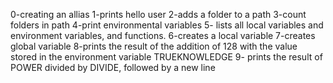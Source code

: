 0-creating an allias
1-prints hello user
2-adds a folder to a path
3-count folders in path
4-print environmental variables
5- lists all local variables and environment variables, and functions.
6-creates a local variable
7-creates global variable
8-prints the result of the addition of 128 with the value stored in the environment variable TRUEKNOWLEDGE
9- prints the result of POWER divided by DIVIDE, followed by a new line
